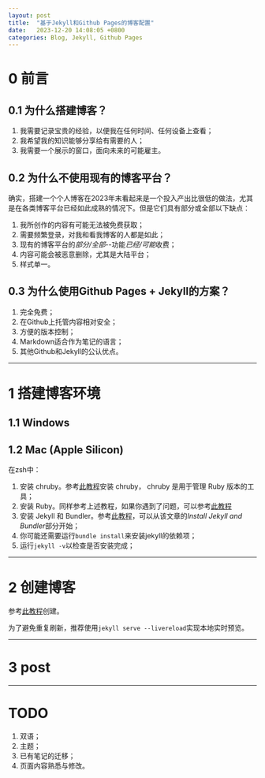 ```yaml
---
layout: post
title:  "基于Jekyll和Github Pages的博客配置"
date:   2023-12-20 14:08:05 +0800
categories: Blog, Jekyll, Github Pages
---
```


# 0 前言

## 0.1 为什么搭建博客？

1. 我需要记录宝贵的经验，以便我在任何时间、任何设备上查看；
2. 我希望我的知识能够分享给有需要的人；
3. 我需要一个展示的窗口，面向未来的可能雇主。

## 0.2 为什么不使用现有的博客平台？

确实，搭建一个个人博客在2023年末看起来是一个投入产出比很低的做法，尤其是在各类博客平台已经如此成熟的情况下。但是它们具有部分或全部以下缺点：

1. 我所创作的内容有可能无法被免费获取；
2. 需要频繁登录，对我和看我博客的人都是如此；
3. 现有的博客平台的*部分/全部*--功能*已经/可能*收费；
4. 内容可能会被恶意删除，尤其是大陆平台；
5. 样式单一。

## 0.3 为什么使用Github Pages + Jekyll的方案？
1. 完全免费；
2. 在Github上托管内容相对安全；
3. 方便的版本控制；
4. Markdown适合作为笔记的语言；
5. 其他Github和Jekyll的公认优点。

---

# 1 搭建博客环境

## 1.1 Windows

## 1.2 Mac (Apple Silicon)
在zsh中：
1. 安装 chruby。参考[此教程](https://stackoverflow.com/questions/51126403/you-dont-have-write-permissions-for-the-library-ruby-gems-2-3-0-directory-ma)安装 chruby， chruby 是用于管理 Ruby 版本的工具；
2. 安装 Ruby。同样参考上述教程，如果你遇到了问题，可以参考[此教程](https://www.moncefbelyamani.com/how-to-install-xcode-homebrew-git-rvm-ruby-on-mac/)
3. 安装 Jekyll 和 Bundler。参考[此教程](https://github.com/BillRaymond/install-jekyll-apple-silicon/blob/main/README.md)，可以从该文章的*Install Jekyll and Bundler*部分开始；
4. 你可能还需要运行`bundle install`来安装jekyll的依赖项；
5. 运行`jekyll -v`以检查是否安装完成；

---

# 2 创建博客
参考[此教程](https://jekyllrb.com/docs/step-by-step/01-setup/)创建。

为了避免重复刷新，推荐使用`jekyll serve --livereload`实现本地实时预览。

---

# 3 post

---

# TODO
1. 双语；
2. 主题；
3. 已有笔记的迁移；
4. 页面内容熟悉与修改。
